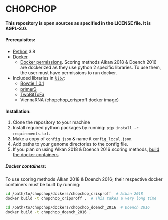 # CHOPCHOP
#### This repository is open sources as specified in the LICENSE file. It is AGPL-3.0.

#### Prerequisites:
- [Python](https://www.python.org/download/) 3.8
- [Docker](https://www.docker.com/products/docker-desktop/)
  - [Docker permissions](https://docs.docker.com/engine/install/linux-postinstall/). Scoring methods Alkan 2018 & Doench 2016 are dockerized as they use python 2 specific libraries. To use them, the user must have permissions to run docker.
- Included libraries in [`lib/`](./lib/):
  - [Bowtie 1.0.1](https://sourceforge.net/projects/bowtie-bio/files/bowtie/1.0.1/)
  - [primer3](http://primer3.sourceforge.net/releases.php/)
  - [TwoBitToFa](http://hgdownload.soe.ucsc.edu/admin/exe/)
  - ViennaRNA (chopchop_crisproff docker image)

#### Installation:
1. Clone the repository to your machine
2. Install required python packages by running: `pip install -r requirements.txt`.
2. Make a copy of `config.json` & name it `config_local.json`.
3. Add paths to your genome directories to the config file.
4. If you plan on using Alkan 2018 & Doench 2016 scoring methods, [build the docker containers](#docker-containers)

##### Docker containers:
To use scoring methods Alkan 2018 & Doench 2016, their respective docker containers must be built by running:
```sh
cd /path/to/chopchop/dockers/chopchop_crisproff  # Alkan 2018
docker build -t chopchop_cripsroff .  # This takes a very long time
```

```sh
cd /path/to/chopchop/dockers/chopchop_doench_2016  # Doench 2016
docker build -t chopchop_doench_2016 .
```
